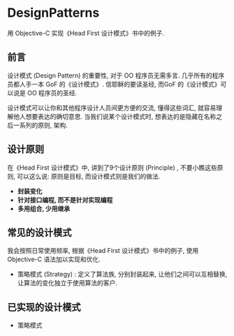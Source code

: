 # DesignPatterns

用 Objective-C 实现《Head First 设计模式》书中的例子.

## 前言
设计模式 (Design Pattern) 的重要性, 对于 OO 程序员无需多言. 几乎所有的程序员都人手一本 GoF 的《设计模式》.
信耶稣的要读圣经, 而GoF 的《设计模式》可以说是 OO 程序员的圣经.

设计模式可以让你和其他程序设计人员间更方便的交流, 懂得这些词汇, 就容易理解他人想要表达的确切意思. 当我们说某个设计模式时, 想表达的是隐藏在名称之后一系列的原则, 架构.

## 设计原则
在《Head First 设计模式》中, 讲到了9个设计原则 (Principle) , 不要小瞧这些原则,  可以这么说: 原则是目标, 而设计模式则是我们的做法.

* **封装变化**
* **针对接口编程, 而不是针对实现编程**
* **多用组合, 少用继承**


## 常见的设计模式
我会按照日常使用频率, 根据《Head First 设计模式》书中的例子, 使用 Objective-C 语法加以实现和优化.

* 策略模式 (Strategy) : 定义了算法族, 分别封装起来, 让他们之间可以互相替换, 让算法的变化独立于使用算法的客户.

## 已实现的设计模式

* 策略模式
